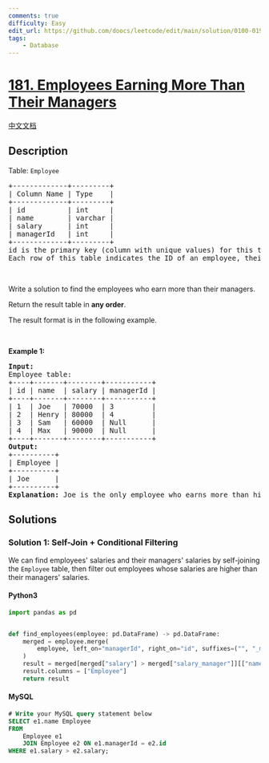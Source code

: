 ```yaml
---
comments: true
difficulty: Easy
edit_url: https://github.com/doocs/leetcode/edit/main/solution/0100-0199/0181.Employees%20Earning%20More%20Than%20Their%20Managers/README_EN.md
tags:
    - Database
---
```


<!-- problem:start -->

# [181. Employees Earning More Than Their Managers](https://leetcode.com/problems/employees-earning-more-than-their-managers)

[中文文档](/solution/0100-0199/0181.Employees%20Earning%20More%20Than%20Their%20Managers/README.md)

## Description

<!-- description:start -->

<p>Table: <code>Employee</code></p>

<pre>
+-------------+---------+
| Column Name | Type    |
+-------------+---------+
| id          | int     |
| name        | varchar |
| salary      | int     |
| managerId   | int     |
+-------------+---------+
id is the primary key (column with unique values) for this table.
Each row of this table indicates the ID of an employee, their name, salary, and the ID of their manager.
</pre>

<p>&nbsp;</p>

<p>Write a solution&nbsp;to find the employees who earn more than their managers.</p>

<p>Return the result table in <strong>any order</strong>.</p>

<p>The result format is in the following example.</p>

<p>&nbsp;</p>
<p><strong class="example">Example 1:</strong></p>

<pre>
<strong>Input:</strong> 
Employee table:
+----+-------+--------+-----------+
| id | name  | salary | managerId |
+----+-------+--------+-----------+
| 1  | Joe   | 70000  | 3         |
| 2  | Henry | 80000  | 4         |
| 3  | Sam   | 60000  | Null      |
| 4  | Max   | 90000  | Null      |
+----+-------+--------+-----------+
<strong>Output:</strong> 
+----------+
| Employee |
+----------+
| Joe      |
+----------+
<strong>Explanation:</strong> Joe is the only employee who earns more than his manager.
</pre>

<!-- description:end -->

## Solutions

<!-- solution:start -->

### Solution 1: Self-Join + Conditional Filtering

We can find employees' salaries and their managers' salaries by self-joining the `Employee` table, then filter out employees whose salaries are higher than their managers' salaries.

<!-- tabs:start -->

#### Python3

```python
import pandas as pd


def find_employees(employee: pd.DataFrame) -> pd.DataFrame:
    merged = employee.merge(
        employee, left_on="managerId", right_on="id", suffixes=("", "_manager")
    )
    result = merged[merged["salary"] > merged["salary_manager"]][["name"]]
    result.columns = ["Employee"]
    return result
```

#### MySQL

```sql
# Write your MySQL query statement below
SELECT e1.name Employee
FROM
    Employee e1
    JOIN Employee e2 ON e1.managerId = e2.id
WHERE e1.salary > e2.salary;
```

<!-- tabs:end -->

<!-- solution:end -->

<!-- problem:end -->
